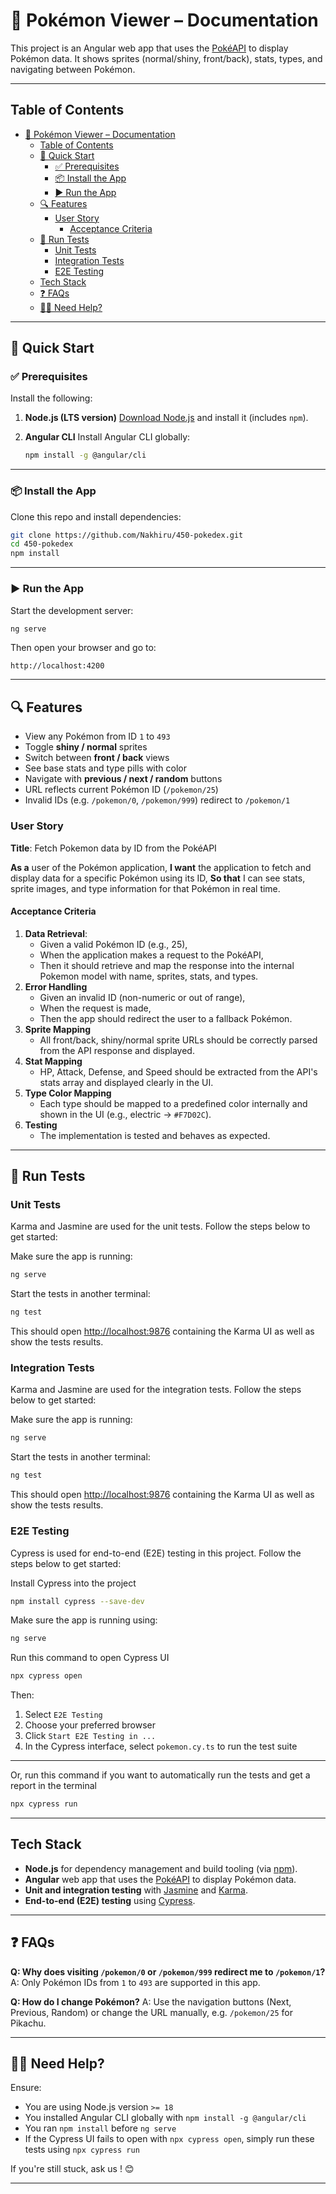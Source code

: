 # 📘 Pokémon Viewer – Documentation

This project is an Angular web app that uses the [PokéAPI](https://pokeapi.co/docs/v2) to display Pokémon data.
It shows sprites (normal/shiny, front/back), stats, types, and navigating between Pokémon.

---

## Table of Contents

- [📘 Pokémon Viewer – Documentation](#-pokémon-viewer--documentation)
  - [Table of Contents](#table-of-contents)
  - [🚀 Quick Start](#-quick-start)
    - [✅ Prerequisites](#-prerequisites)
    - [📦 Install the App](#-install-the-app)
    - [▶️ Run the App](#️-run-the-app)
  - [🔍 Features](#-features)
    - [User Story](#user-story)
      - [Acceptance Criteria](#acceptance-criteria)
  - [🧪 Run Tests](#-run-tests)
    - [Unit Tests](#unit-tests)
    - [Integration Tests](#integration-tests)
    - [E2E Testing](#e2e-testing)
  - [Tech Stack](#tech-stack)
  - [❓ FAQs](#-faqs)
  - [🧑‍💻 Need Help?](#-need-help)

---

## 🚀 Quick Start

### ✅ Prerequisites

Install the following:

1. **Node.js (LTS version)**
   [Download Node.js](https://nodejs.org/) and install it (includes `npm`).

2. **Angular CLI**
   Install Angular CLI globally:

   ```bash
   npm install -g @angular/cli
   ```

---

### 📦 Install the App

Clone this repo and install dependencies:

```bash
git clone https://github.com/Nakhiru/450-pokedex.git
cd 450-pokedex
npm install
```

---

### ▶️ Run the App

Start the development server:

```bash
ng serve
```

Then open your browser and go to:

```
http://localhost:4200
```

---

## 🔍 Features

- View any Pokémon from ID `1` to `493`
- Toggle **shiny / normal** sprites
- Switch between **front / back** views
- See base stats and type pills with color
- Navigate with **previous / next / random** buttons
- URL reflects current Pokémon ID (`/pokemon/25`)
- Invalid IDs (e.g. `/pokemon/0`, `/pokemon/999`) redirect to `/pokemon/1`

### User Story

**Title**: Fetch Pokemon data by ID from the PokéAPI

**As a** user of the Pokémon application,
**I want** the application to fetch and display data for a specific Pokémon using its ID,
**So that** I can see stats, sprite images, and type information for that Pokémon in real time.

#### Acceptance Criteria

1. **Data Retrieval**:
   - Given a valid Pokémon ID (e.g., 25),
   - When the application makes a request to the PokéAPI,
   - Then it should retrieve and map the response into the internal Pokemon model with name, sprites, stats, and types.
2. **Error Handling**
   - Given an invalid ID (non-numeric or out of range),
   - When the request is made,
   - Then the app should redirect the user to a fallback Pokémon.
3. **Sprite Mapping**
   - All front/back, shiny/normal sprite URLs should be correctly parsed from the API response and displayed.
4. **Stat Mapping**
   - HP, Attack, Defense, and Speed should be extracted from the API's stats array and displayed clearly in the UI.
5. **Type Color Mapping**
   - Each type should be mapped to a predefined color internally and shown in the UI (e.g., electric → `#F7D02C`).
6. **Testing**
   - The implementation is tested and behaves as expected.

---

## 🧪 Run Tests

### Unit Tests

Karma and Jasmine are used for the unit tests. Follow the steps below to get started:

Make sure the app is running:

```bash
ng serve
```

Start the tests in another terminal:

```bash
ng test
```

This should open [http://localhost:9876](http://localhost:9876) containing the Karma UI as well as show the tests results.

### Integration Tests

Karma and Jasmine are used for the integration tests. Follow the steps below to get started:

Make sure the app is running:

```bash
ng serve
```

Start the tests in another terminal:

```bash
ng test
```

This should open [http://localhost:9876](http://localhost:9876) containing the Karma UI as well as show the tests results.


### E2E Testing

Cypress is used for end-to-end (E2E) testing in this project. Follow the steps below to get started:

Install Cypress into the project

```bash
npm install cypress --save-dev
```

Make sure the app is running using:

```bash
ng serve
```

Run this command to open Cypress UI

```bash
npx cypress open
```

Then:

1. Select `E2E Testing`
2. Choose your preferred browser
3. Click `Start E2E Testing in ...`
4. In the Cypress interface, select `pokemon.cy.ts` to run the test suite

---

Or, run this command if you want to automatically run the tests and get a report in the terminal

```bash
npx cypress run
```

---

## Tech Stack

- **Node.js** for dependency management and build tooling (via [npm](https://www.npmjs.com/)).
- **Angular** web app that uses the [PokéAPI](https://pokeapi.co/docs/v2) to display Pokémon data.
- **Unit and integration testing** with [Jasmine](https://jasmine.github.io/) and [Karma](https://karma-runner.github.io/latest/index.html).
- **End-to-end (E2E) testing** using [Cypress](https://www.cypress.io/).

---

## ❓ FAQs

**Q: Why does visiting `/pokemon/0` or `/pokemon/999` redirect me to `/pokemon/1`?**
A: Only Pokémon IDs from `1` to `493` are supported in this app.

**Q: How do I change Pokémon?**
A: Use the navigation buttons (Next, Previous, Random) or change the URL manually, e.g. `/pokemon/25` for Pikachu.

---

## 🧑‍💻 Need Help?

Ensure:

- You are using Node.js version `>= 18`
- You installed Angular CLI globally with `npm install -g @angular/cli`
- You ran `npm install` before `ng serve`
- If the Cypress UI fails to open with `npx cypress open`, simply run these tests using `npx cypress run`

If you're still stuck, ask us ! 😊

---
